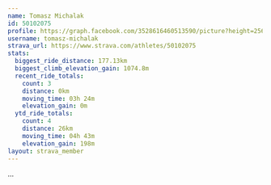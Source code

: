 ```yaml
---
name: Tomasz Michalak
id: 50102075
profile: https://graph.facebook.com/3528616460513590/picture?height=256&width=256
username: tomasz-michalak
strava_url: https://www.strava.com/athletes/50102075
stats:
  biggest_ride_distance: 177.13km
  biggest_climb_elevation_gain: 1074.8m
  recent_ride_totals:
    count: 3
    distance: 0km
    moving_time: 03h 24m
    elevation_gain: 0m
  ytd_ride_totals:
    count: 4
    distance: 26km
    moving_time: 04h 43m
    elevation_gain: 198m
layout: strava_member
--- 
```

...
